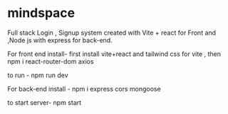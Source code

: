 # mindspace

Full stack Login , Signup system created with Vite + react for Front and ,Node js with express for back-end.

For front end  install- 
first install vite+react and tailwind css for vite , then
npm i react-router-dom axios 

to run -
npm run dev

For back-end install - 
npm i express cors mongoose

to start server-
npm start
